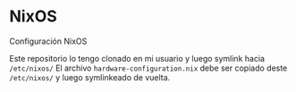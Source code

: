 # NixOS
Configuración NixOS

Este repositorio lo tengo clonado en mi usuario y luego symlink hacia `/etc/nixos/`
El archivo `hardware-configuration.nix` debe ser copiado deste `/etc/nixos/` y luego symlinkeado de vuelta.
